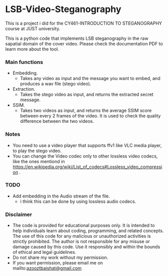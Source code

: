 # LSB-Video-Steganography

This is a project i did for the CY461-INTRODUCTION TO STEGANOGRAPHY course at JUST university.

This is a python code that implements LSB steganography in the raw sapatial domain of the cover video.
Please check the documentation PDF to learn more about the tool.

### Main functions
* Embedding.
  * Takes any video as input and the message you want to embed, and produces a wav file (stego video). 
* Extraction.
  * Takes the stego video as input, and returns the extracted secret message.
* SSIM.
  * Takes two videos as input, and returns the average SSIM score between every 2 frames of the video. It is used to check the quality difference between the two videos. 

### Notes
*  You need to use a video player that supports ffv1 like VLC media player, to play the stego video.
*  You can change the Video codec only to other lossless video codecs, like the ones mentiond in https://en.wikipedia.org/wiki/List_of_codecs#Lossless_video_compression .

### TODO
* Add embedding in the Audio stream of the file.
  * i think this can be done by using lossless audio codecs.


### Disclaimer
*  The code is provided for educational purposes only. It is intended to help individuals learn about coding, programming, and related concepts. The use of this code for any malicious or unauthorized activities is strictly prohibited. The author is not responsible for any misuse or damage caused by this code. Use it responsibly and within the bounds of ethical and legal guidelines.
*  Do not share my work without my permission.
*  If you want permission, please email me on mailto:azooztbaishat@gmail.com
